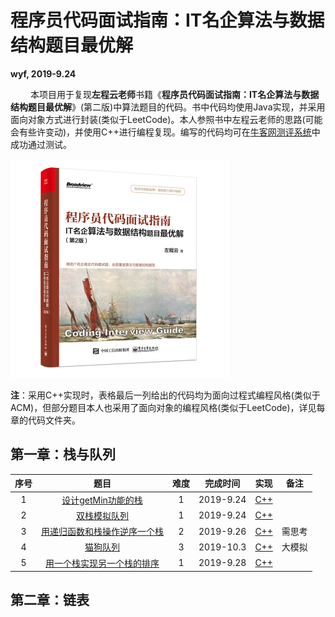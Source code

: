 # 程序员代码面试指南：IT名企算法与数据结构题目最优解

**wyf, 2019-9.24**

&emsp; &emsp;本项目用于复现**左程云老师**书籍《**程序员代码面试指南：IT名企算法与数据结构题目最优解**》(第二版)中算法题目的代码。书中代码均使用Java实现，并采用面向对象方式进行封装(类似于LeetCode)。本人参照书中左程云老师的思路(可能会有些许变动)，并使用C++进行编程复现。编写的代码均可在[牛客网测评系统](https://www.nowcoder.com/ta/programmer-code-interview-guide)中成功通过测试。

![Cover](./Cover.jpg)

**注**：采用C++实现时，表格最后一列给出的代码均为面向过程式编程风格(类似于ACM)，但部分题目本人也采用了面向对象的编程风格(类似于LeetCode)，详见每章的代码文件夹。

## 第一章：栈与队列

| 序号 |                             题目                             | 难度 | 完成时间  |                          实现                           |  备注  |
| :--: | :----------------------------------------------------------: | :--: | :-------: | :-----------------------------------------------------: | :----: |
|  1   | [设计getMin功能的栈](https://www.nowcoder.com/practice/05e57ce2cd8e4a1eae8c3b0a7e9886be?tpId=101&tqId=33073&rp=1&ru=/ta/programmer-code-interview-guide&qru=/ta/programmer-code-interview-guide/question-ranking) |  1   | 2019-9.24 |           [C++](CH1_Stack_Queue/1_getMin.cpp)           |        |
|  2   | [双栈模拟队列](https://www.nowcoder.com/practice/6bc058b32ee54a5fa18c62f29bae9863?tpId=101&tqId=33074&tPage=1&rp=1&ru=/ta/programmer-code-interview-guide&qru=/ta/programmer-code-interview-guide/question-ranking) |  1   | 2019-9.24 |        [C++](CH1_Stack_Queue/2_stack_queue.cpp)         |        |
|  3   | [用递归函数和栈操作逆序一个栈](https://www.nowcoder.com/practice/1de82c89cc0e43e9aa6ee8243f4dbefd?tpId=101&tqId=33075&rp=1&ru=/ta/programmer-code-interview-guide&qru=/ta/programmer-code-interview-guide/question-ranking) |  2   | 2019-9.26 | [C++](CH1_Stack_Queue/3_Inverse_Stack_by_Recursion.cpp) | 需思考 |
|  4   | [猫狗队列](https://www.nowcoder.com/practice/8a7e04cff6a54b7095b94261d78108f5?tpId=101&tqId=33168&tPage=1&rp=1&ru=/ta/programmer-code-interview-guide&qru=/ta/programmer-code-interview-guide/question-ranking) |  3   | 2019-10.3 |       [C++](CH1_Stack_Queue/4_Dog_Cat_Queue.cpp)        | 大模拟 |
|  5   | [用一个栈实现另一个栈的排序](https://www.nowcoder.com/practice/ff8cba64e7894c5582deafa54cca8ff2?tpId=101&tqId=33081&tPage=1&rp=1&ru=/ta/programmer-code-interview-guide&qru=/ta/programmer-code-interview-guide/question-ranking) |  1   | 2019-9.28 |         [C++](CH1_Stack_Queue/5_Sort_Stack.cpp)         |        |



## 第二章：链表


